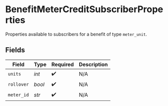 # BenefitMeterCreditSubscriberProperties

Properties available to subscribers for a benefit of type `meter_unit`.


## Fields

| Field              | Type               | Required           | Description        |
| ------------------ | ------------------ | ------------------ | ------------------ |
| `units`            | *int*              | :heavy_check_mark: | N/A                |
| `rollover`         | *bool*             | :heavy_check_mark: | N/A                |
| `meter_id`         | *str*              | :heavy_check_mark: | N/A                |